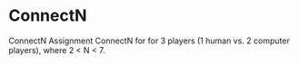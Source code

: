 # ConnectN
ConnectN Assignment
ConnectN for for 3 players (1 human vs. 2 computer players), where 2 < N < 7.
